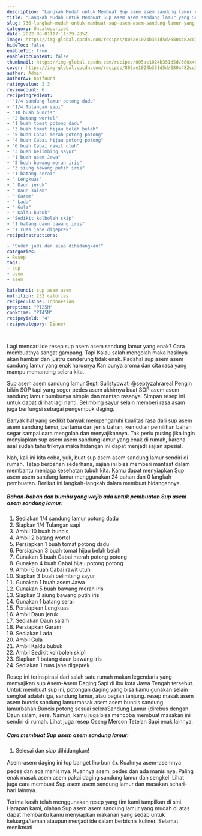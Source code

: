 ```yaml
---
description: "Langkah Mudah untuk Membuat Sup asem asem sandung lamur yang Sempurna, Buat Buka Puasa Lezat Sekali"
title: "Langkah Mudah untuk Membuat Sup asem asem sandung lamur yang Sempurna, Buat Buka Puasa Lezat Sekali"
slug: 736-langkah-mudah-untuk-membuat-sup-asem-asem-sandung-lamur-yang-sempurna-buat-buka-puasa-lezat-sekali
category: Uncategorized
date: 2022-08-01T17:11:29.285Z
image: https://img-global.cpcdn.com/recipes/805ae1024b351d5d/680x482cq70/sup-asem-asem-sandung-lamur-foto-resep-utama.jpg
hideToc: false
enableToc: true
enableTocContent: false
thumbnail: https://img-global.cpcdn.com/recipes/805ae1024b351d5d/680x482cq70/sup-asem-asem-sandung-lamur-foto-resep-utama.jpg
cover: https://img-global.cpcdn.com/recipes/805ae1024b351d5d/680x482cq70/sup-asem-asem-sandung-lamur-foto-resep-utama.jpg
author: Admin
authorAv: notfound
ratingvalue: 3.3
reviewcount: 6
recipeingredient:
- "1/4 sandung lamur potong dadu"
- "1/4 Tulangan sapi"
- "10 buah buncis"
- "2 batang wortel"
- "1 buah tomat potong dadu"
- "3 buah tomat hijau belah belah"
- "5 buah Cabai merah potong potong"
- "4 buah Cabai hijau potong potong"
- "6 buah Cabai rawit utuh"
- "3 buah belimbing sayur"
- "1 buah asem Jawa"
- "5 buah bawang merah iris"
- "3 siung bawang putih iris"
- "1 batang serai"
- " Lengkuas"
- " Daun jeruk"
- " Daun salam"
- " Garam"
- " Lada"
- " Gula"
- " Kaldu bubuk"
- "Sedikit kolboleh skip"
- "1 batang daun bawang iris"
- "1 ruas jahe digeprek"
recipeinstructions:

- "Sudah jadi dan siap dihidangkan!"
categories:
- Resep
tags:
- sup
- asem
- asem

katakunci: sup asem asem 
nutrition: 232 calories
recipecuisine: Indonesian
preptime: "PT25M"
cooktime: "PT45M"
recipeyield: "4"
recipecategory: Dinner

---
```



Lagi mencari ide resep sup asem asem sandung lamur yang enak? Cara membuatnya sangat gampang. Tapi Kalau salah mengolah maka hasilnya akan hambar dan justru cenderung tidak enak. Padahal sup asem asem sandung lamur yang enak harusnya Kan punya aroma dan cita rasa yang mampu memancing selera kita.


Sup asem asem sandung lamur Septi Sulistyowati @septyzahrareal Pengin bikin SOP tapi yang seger pedes asem akhirnya buat SOP asem asem sandung lamur bumbunya simple dan mantap rasanya. Simpan resep ini untuk dapat dilihat lagi nanti. Belimbing sayur selain memberi rasa asam juga berfungsi sebagai pengempuk daging.

Banyak hal yang sedikit banyak mempengaruhi kualitas rasa dari sup asem asem sandung lamur, pertama dari jenis bahan, kemudian pemilihan bahan segar sampai cara mengolah dan menyajikannya. Tak perlu pusing jika ingin menyiapkan sup asem asem sandung lamur yang enak di rumah, karena asal sudah tahu triknya maka hidangan ini dapat menjadi sajian spesial.


Nah, kali ini kita coba, yuk, buat sup asem asem sandung lamur sendiri di rumah. Tetap berbahan sederhana, sajian ini bisa memberi manfaat dalam membantu menjaga kesehatan tubuh kita. Kamu dapat menyiapkan Sup asem asem sandung lamur menggunakan 24 bahan dan 0 langkah pembuatan. Berikut ini langkah-langkah dalam membuat hidangannya.

<!--inarticleads1-->

##### Bahan-bahan dan bumbu yang wajib ada untuk pembuatan Sup asem asem sandung lamur:

1. Sediakan 1/4 sandung lamur potong dadu
1. Siapkan 1/4 Tulangan sapi
1. Ambil 10 buah buncis
1. Ambil 2 batang wortel
1. Persiapkan 1 buah tomat potong dadu
1. Persiapkan 3 buah tomat hijau belah belah
1. Gunakan 5 buah Cabai merah potong potong
1. Gunakan 4 buah Cabai hijau potong potong
1. Ambil 6 buah Cabai rawit utuh
1. Siapkan 3 buah belimbing sayur
1. Gunakan 1 buah asem Jawa
1. Gunakan 5 buah bawang merah iris
1. Siapkan 3 siung bawang putih iris
1. Gunakan 1 batang serai
1. Persiapkan  Lengkuas
1. Ambil  Daun jeruk
1. Sediakan  Daun salam
1. Persiapkan  Garam
1. Sediakan  Lada
1. Ambil  Gula
1. Ambil  Kaldu bubuk
1. Ambil Sedikit kol(boleh skip)
1. Siapkan 1 batang daun bawang iris
1. Sediakan 1 ruas jahe digeprek


Resep ini terinspirasi dari salah satu rumah makan legendaris yang menyajikan sup Asem-Asem Daging Sapi di ibu kota Jawa Tengah tersebut. Untuk membuat sup ini, potongan daging yang bisa kamu gunakan selain sengkel adalah iga, sandung lamur, atau bagian tanjung. resep masak asem asem buncis sandung lamurmasak asem asem buncis sandung lamurbahan:Buncis potong sesuai seleraSandung Lamur (direbus dengan Daun salam, sere. Namun, kamu juga bisa mencoba membuat masakan ini sendiri di rumah. Lihat juga resep Oseng Mercon Tetelan Sapi enak lainnya. 

<!--inarticleads2-->

##### Cara membuat Sup asem asem sandung lamur:


1. Selesai dan siap dihidangkan!

Asem-asem daging ini top banget lho bun 👍. Kuahnya asem-asemnya pedes dan ada manis nya. Kuahnya asem, pedes dan ada manis nya. Paling enak masak asem asem pakai daging sandung lamur dan sengkel. Lihat juga cara membuat Sup asem asem sandung lamur dan masakan sehari-hari lainnya. 

Terima kasih telah menggunakan resep yang tim kami tampilkan di sini. Harapan kami, olahan Sup asem asem sandung lamur yang mudah di atas dapat membantu kamu menyiapkan makanan yang sedap untuk keluarga/teman ataupun menjadi ide dalam berbisnis kuliner. Selamat menikmati
